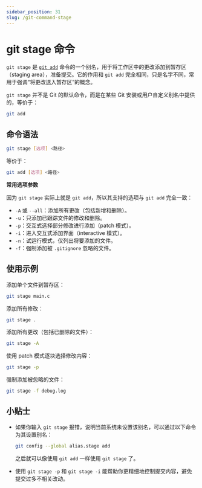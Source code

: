 ```yaml
---
sidebar_position: 31
slug: /git-command-stage
---
```


# git stage 命令

`git stage` 是 [`git add`](/git/git-command-add/) 命令的一个别名，用于将工作区中的更改添加到暂存区（staging area），准备提交。它的作用和 `git add` 完全相同，只是名字不同，常用于强调“将更改送入暂存区”的概念。

`git stage` 并不是 Git 的默认命令，而是在某些 Git 安装或用户自定义别名中提供的，等价于：

```bash
git add
```



## 命令语法

```bash
git stage [选项] <路径>
```

等价于：

```bash
git add [选项] <路径>
```

**常用选项参数**

因为 `git stage` 实际上就是 `git add`，所以其支持的选项与 `git add` 完全一致：

- `-A` 或 `--all`：添加所有更改（包括新增和删除）。
- `-u`：只添加已跟踪文件的修改和删除。
- `-p`：交互式选择部分修改进行添加（patch 模式）。
- `-i`：进入交互式添加界面（interactive 模式）。
- `-n`：试运行模式，仅列出将要添加的文件。
- `-f`：强制添加被 `.gitignore` 忽略的文件。



## 使用示例

添加单个文件到暂存区：

```bash
git stage main.c
```

添加所有修改：

```bash
git stage .
```

添加所有更改（包括已删除的文件）：

```bash
git stage -A
```

使用 patch 模式逐块选择修改内容：

```bash
git stage -p
```

强制添加被忽略的文件：

```bash
git stage -f debug.log
```



## 小贴士

- 如果你输入 `git stage` 报错，说明当前系统未设置该别名，可以通过以下命令为其设置别名：

  ```bash
  git config --global alias.stage add
  ```

  之后就可以像使用 `git add` 一样使用 `git stage` 了。

- 使用 `git stage -p` 和 `git stage -i` 能帮助你更精细地控制提交内容，避免提交过多不相关改动。
